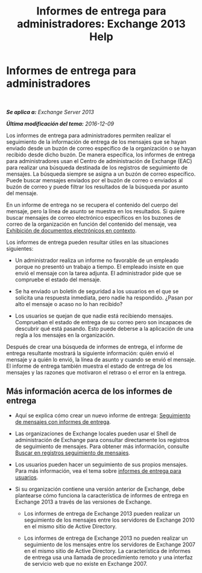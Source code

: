 ﻿---
title: 'Informes de entrega para administradores: Exchange 2013 Help'
TOCTitle: Informes de entrega para administradores
ms:assetid: d98623d3-e0b7-4cb9-93fb-6351b4a06137
ms:mtpsurl: https://technet.microsoft.com/es-es/library/JJ919241(v=EXCHG.150)
ms:contentKeyID: 51406555
ms.date: 04/23/2018
mtps_version: v=EXCHG.150
ms.translationtype: HT
---

# Informes de entrega para administradores

 

_**Se aplica a:** Exchange Server 2013_

_**Última modificación del tema:** 2016-12-09_

Los informes de entrega para administradores permiten realizar el seguimiento de la información de entrega de los mensajes que se hayan enviado desde un buzón de correo específico de la organización o se hayan recibido desde dicho buzón. De manera específica, los informes de entrega para administradores usan el Centro de administración de Exchange (EAC) para realizar una búsqueda destinada de los registros de seguimiento de mensajes. La búsqueda siempre se asigna a un buzón de correo específico. Puede buscar mensajes enviados por el buzón de correo o enviados al buzón de correo y puede filtrar los resultados de la búsqueda por asunto del mensaje.

En un informe de entrega no se recupera el contenido del cuerpo del mensaje, pero la línea de asunto se muestra en los resultados. Si quiere buscar mensajes de correo electrónico específicos en los buzones de correo de la organización en función del contenido del mensaje, vea [Exhibición de documentos electrónicos en contexto](https://docs.microsoft.com/es-es/exchange/security-and-compliance/data-loss-prevention/integrate-sensitive-information-rules).

Los informes de entrega pueden resultar útiles en las situaciones siguientes:

  - Un administrador realiza un informe no favorable de un empleado porque no presentó un trabajo a tiempo. El empleado insiste en que envió el mensaje con la tarea adjunta. El administrador pide que se compruebe el estado del mensaje.

  - Se ha enviado un boletín de seguridad a los usuarios en el que se solicita una respuesta inmediata, pero nadie ha respondido. ¿Pasan por alto el mensaje o acaso no lo han recibido?

  - Los usuarios se quejan de que nadie está recibiendo mensajes. Comprueban el estado de entrega de su correo pero son incapaces de descubrir qué está pasando. Esto puede deberse a la aplicación de una regla a los mensajes en la organización.

Después de crear una búsqueda de informes de entrega, el informe de entrega resultante mostrará la siguiente información: quién envió el mensaje y a quién lo envió, la línea de asunto y cuando se envió el mensaje. El informe de entrega también muestra el estado de entrega de los mensajes y las razones que motivaron el retraso o el error en la entrega.

## Más información acerca de los informes de entrega

  - Aquí se explica cómo crear un nuevo informe de entrega: [Seguimiento de mensajes con informes de entrega](track-messages-with-delivery-reports-exchange-2013-help.md).

  - Las organizaciones de Exchange locales pueden usar el Shell de administración de Exchange para consultar directamente los registros de seguimiento de mensajes. Para obtener más información, consulte [Buscar en registros seguimiento de mensajes](search-message-tracking-logs-exchange-2013-help.md).

  - Los usuarios pueden hacer un seguimiento de sus propios mensajes. Para más información, vea el tema sobre [informes de entrega para usuarios](https://go.microsoft.com/fwlink/?linkid=279920).

  - Si su organización contiene una versión anterior de Exchange, debe plantearse cómo funciona la característica de informes de entrega en Exchange 2013 a través de las versiones de Exchange.
    
      - Los informes de entrega de Exchange 2013 pueden realizar un seguimiento de los mensajes entre los servidores de Exchange 2010 en el mismo sitio de Active Directory.
    
      - Los informes de entrega de Exchange 2013 no pueden realizar un seguimiento de los mensajes entre los servidores de Exchange 2007 en el mismo sitio de Active Directory. La característica de informes de entrega usa una llamada de procedimiento remoto y una interfaz de servicio web que no existe en Exchange 2007.


